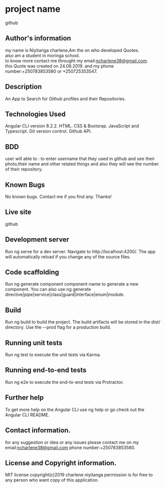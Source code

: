 # project name
github
## Author's information

my name is Niyitanga charlene,Am the on who developed Quotes.<br>also am a student in moringa school.<br>to know more contact me throught my email:ncharlene38@gmail.com.<br>
this Quote was created on 24.08.2019. and 
my phone number:+250783853580 or +250725353547.

## Description
An App to Search for Github profiles and their Repositories.

## Technologies Used
Angular CLI version 8.2.2.
HTML.
CSS & Bootsrap.
JavaScript and Typescript.
Git version control.
Github API.
##  BDD
user will able to : to enter  username  that they used in github and see their photo,their name and other related things and also they will see the number of their repository.

## Known Bugs
No known bugs. Contact me if you find any. Thanks!

## Live site
github



## Development server
Run ng serve for a dev server. Navigate to http://localhost:4200/. The app will automatically reload if you change any of the source files.

## Code scaffolding
Run ng generate component component-name to generate a new component. You can also use ng generate directive|pipe|service|class|guard|interface|enum|module.

## Build
Run ng build to build the project. The build artifacts will be stored in the dist/ directory. Use the --prod flag for a production build.

## Running unit tests
Run ng test to execute the unit tests via Karma.

## Running end-to-end tests
Run ng e2e to execute the end-to-end tests via Protractor.

## Further help
To get more help on the Angular CLI use ng help or go check out the Angular CLI README.

## Contact information.
for any suggestion or idea or any issues please contact me on my email:ncharlene38@gmail.com phone number:+250783853580.

## License and Copyright information.
MIT license copyright(c)2019 charlene niyitanga permission is for free to any person who want copy of this application.












